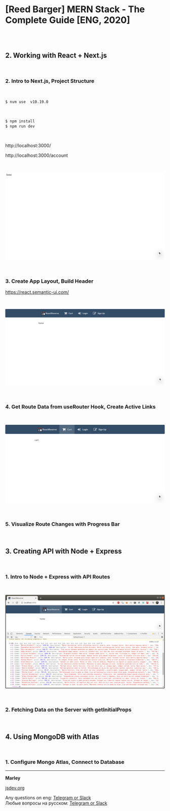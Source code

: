 # [Reed Barger] MERN Stack - The Complete Guide [ENG, 2020]

<br/>
<br/>

## 2. Working with React + Next.js

<br/>

### 2. Intro to Next.js, Project Structure

<br/>

    $ nvm use  v10.19.0

<br/>

    $ npm install
    $ npm run dev

<br/>

http://localhost:3000/

http://localhost:3000/account

<br/>

![Application](./img/pic-02-01.png?raw=true)


<br/>

### 3. Create App Layout, Build Header


https://react.semantic-ui.com/

<br/>

![Application](./img/pic-02-02.png?raw=true)


<br/>

### 4. Get Route Data from useRouter Hook, Create Active Links

<br/>

![Application](./img/pic-02-03.png?raw=true)


<br/>

### 5. Visualize Route Changes with Progress Bar


<br/>

## 3. Creating API with Node + Express

<br/>

### 1. Intro to Node + Express with API Routes

<br/>

![Application](./img/pic-03-01.png?raw=true)


<br/>

### 2. Fetching Data on the Server with getInitialProps

<br/>

## 4. Using MongoDB with Atlas

<br/>

### 1. Configure Mongo Atlas, Connect to Database

---

**Marley**

<a href="https://jsdev.org">jsdev.org</a>

Any questions on eng: <a href="https://jsdev.org/chat/">Telegram or Slack</a>  
Любые вопросы на русском: <a href="https://jsdev.ru/chat/">Telegram or Slack</a>